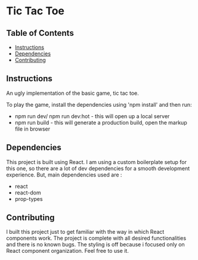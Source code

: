 # Tic Tac Toe

## Table of Contents

- [Instructions](#instructions)
- [Dependencies](#dependencies)
- [Contributing](#contributing)

## Instructions

An ugly implementation of the basic game, tic tac toe.

To play the game, install the dependencies using 'npm install' and then run:

- npm run dev/ npm run dev:hot - this will open up a local server
- npm run build - this will generate a production build, open the markup file in browser

## Dependencies

This project is built using React. I am using a custom boilerplate setup for this one, so there are a lot of dev dependencies for a smooth development experience. But, main dependencies used are :

- react
- react-dom
- prop-types

## Contributing

I built this project just to get familiar with the way in which React components work. The project is complete with all desired functionalities and there is no known bugs. The styling is off because i focused only on React component organization. Feel free to use it.
